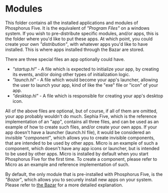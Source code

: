 Modules
========

This folder contains all the installed applications and modules of Phosphorus Five. It is the equivalent of _"Program Files"_ on a windows system.
If you wish to pre-distribute specific modules, and/or apps, this is the folder where you'd like to put these apps. At which point, you could create
your own _"distribution"_, with whatever apps you'd like to have installed. This is where apps installed through the Bazar are stored.

There are three special files an app optionally could have.

* _"startup.hl"_ - A file which is expected to initialize your app, by creating its events, and/or doing other types of initialization logic.
* _"launch.hl"_ - A file which would become your app's launcher, allowing the user to launch your app, kind of like the "exe" file or "icon" of your app.
* _"desktop.hl"_ - A file which is responsible for creating your app's desktop icon.

All of the above files are optional, but of course, if all of them are omitted, your app probably wouldn't do much. Sephia Five, which is the
reference implementation of an "app", contains all three files, and can be used as an example of how to create such files, and/or create your
own apps. If your app doesn't have a launcher (launch.hl file), it would be considered an invisible _"component"_, which allows you to create
invisible components, that are intended to be used by other apps. Micro is an example of such a component, which doesn't have any app icons or 
launcher, but is intended to be used by other apps. Micro is installed by default when you start Phosphorus Five for the first time. To create
a component, please refer to Micro as an example and reference implementation of such.

By default, the only module that is pre-installed with Phosphorus Five, is the _"Bazar"_, which allows you to securely install new apps on your system.
Please refer to [the Bazar](bazar/) for a more detailed explanation.

